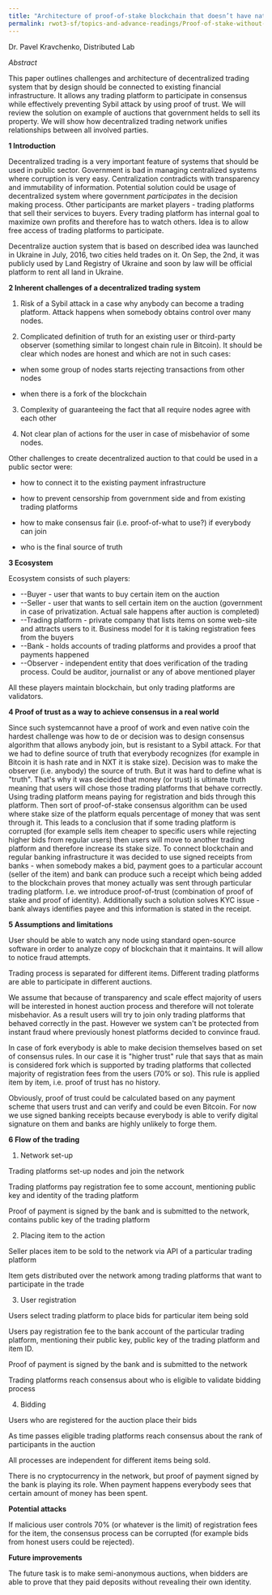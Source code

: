 ```yaml
---
title: "Architecture of proof-of-stake blockchain that doesn’t have native coin and its applicability to decentralized trading"
permalink: rwot3-sf/topics-and-advance-readings/Proof-of-stake-without-native-coin/
---   
```


Dr. Pavel Kravchenko, Distributed Lab

_Abstract_

This paper outlines challenges and architecture of decentralized trading system that by design should be connected to existing financial infrastructure. It allows any trading platform to participate in consensus while effectively preventing Sybil attack by using proof of trust. We will review the solution on example of auctions that government helds to sell its property. We will show how decentralized trading network unifies relationships between all involved parties.

**1 Introduction**

Decentralized trading is a very important feature of systems that should be used in public sector. Government is bad in managing centralized systems where corruption is very easy. Centralization contradicts with transparency and immutability of information. Potential solution could be usage of decentralized system where government _participates_ in the decision making process. Other participants are market players - trading platforms that sell their services to buyers. Every trading platform has internal goal to maximize own profits and therefore has to watch others. Idea is to allow free access of trading platforms to participate.

Decentralize auction system that is based on described idea was launched in Ukraine in July, 2016, two cities held trades on it. On Sep, the 2nd, it was publicly used by Land Registry of Ukraine and soon by law will be official platform to rent all land in Ukraine.

**2 Inherent challenges of a decentralized trading system**

1. Risk of a Sybil attack in a case why anybody can become a trading platform. Attack happens when somebody obtains control over many nodes.

2. Complicated definition of truth for an existing user or third-party observer (something similar to longest chain rule in Bitcoin). It should be clear which nodes are honest and which are not in such cases:

- when some group of nodes starts rejecting transactions from other nodes

- when there is a fork of the blockchain

3. Complexity of guaranteeing the fact that all require nodes agree with each other

4. Not clear plan of actions for the user in case of misbehavior of some nodes.

Other challenges to create decentralized auction to that could be used in a public sector were:

-  how to connect it to the existing payment infrastructure

- how to prevent censorship from government side and from existing trading platforms

-  how to make consensus fair (i.e. proof-of-what to use?) if everybody can join

-  who is the final source of truth

**3 Ecosystem**

Ecosystem consists of such players:

- --Buyer - user that wants to buy certain item on the auction
- --Seller - user that wants to sell certain item on the auction (government in case of privatization. Actual sale happens after auction is completed)
- --Trading platform - private company that lists items on some web-site and attracts users to it. Business model for it is taking registration fees from the buyers
- --Bank - holds accounts of trading platforms and provides a proof that payments happened
- --Observer - independent entity that does verification of the trading process. Could be auditor, journalist or any of above mentioned player

All these players maintain blockchain, but only trading platforms are validators.

**4 Proof of trust as a way to achieve consensus in a real world**

Since such systemcannot have a proof of work and even native coin the hardest challenge was how to de or decision was to design consensus algorithm that allows anybody join, but is resistant to a Sybil attack. For that we had to define source of truth that everybody recognizes (for example in Bitcoin it is hash rate and in NXT it is stake size). Decision was to make the observer (i.e. anybody) the source of truth. But it was hard to define what is &quot;truth&quot;. That&#39;s why it was decided that money (or trust) is ultimate truth meaning that users will chose those trading platforms that behave correctly. Using trading platform means paying for registration and bids through this platform. Then sort of proof-of-stake consensus algorithm can be used where stake size of the platform equals percentage of money that was sent through it. This leads to a conclusion that if some trading platform is corrupted (for example sells item cheaper to specific users while rejecting higher bids from regular users) then users will move to another trading platform and therefore increase its stake size. To connect blockchain and regular banking infrastructure it  was decided to use signed receipts from banks - when somebody makes a bid, payment goes to a particular account (seller of the item) and bank can produce such a receipt which being added to the blockchain proves that money actually was sent through particular trading platform. I.e. we introduce proof-of-trust (combination of proof of stake and proof of identity). Additionally such a solution solves KYC issue - bank always identifies payee and this information is stated in the receipt.

**5 Assumptions and limitations**

User should be able to watch any node using standard open-source software in order to analyze copy of blockchain that it maintains. It will allow to notice fraud attempts.

Trading process is separated for different items. Different trading platforms are able to participate in different auctions.

We assume that because of transparency and scale effect majority of users will be interested in honest auction process and therefore will not tolerate misbehavior. As a result users will try to join only trading platforms that behaved correctly in the past. However we system can&#39;t be protected from instant fraud where previously honest platforms decided to convince fraud.

In case of fork everybody is able to make decision themselves based on set of consensus rules. In our case it is &quot;higher trust&quot; rule that says that as main is considered fork which is supported by trading platforms that collected majority of registration fees from the users (70% or so). This rule is applied item by item, i.e. proof of trust has no history.

Obviously, proof of trust could be calculated based on any payment scheme that users trust and can verify and could be even Bitcoin. For now we use signed banking receipts because everybody is able to verify digital signature on them and banks are highly unlikely to forge them.

**6 Flow of the trading**

1. Network set-up

Trading platforms set-up nodes and join the network

Trading platforms pay registration fee to some account, mentioning public key and identity of the trading platform

Proof of payment is signed by the bank and is submitted to the network, contains public key of the trading platform

2. Placing item to the action

Seller places item to be sold to the network via API of a particular trading platform

Item gets distributed over the network among trading platforms that want to participate in the trade

3. User registration

Users select trading platform to place bids for particular item being sold

Users pay registration fee to the bank account of the particular trading platform, mentioning their public key, public key of the trading platform and item ID.

Proof of payment is signed by the bank and is submitted to the network

Trading platforms reach consensus about who is eligible to validate bidding process

4. Bidding

Users who are registered for the auction place their bids

As time passes eligible trading platforms reach consensus about the rank of participants in the auction

All processes are independent for different items being sold.

There is no cryptocurrency in the network, but proof of payment signed by the bank is playing its role. When payment happens everybody sees that certain amount of money has been spent.

**Potential attacks**

If malicious user controls 70% (or whatever is the limit) of registration fees for the item, the consensus process can be corrupted (for example bids from honest users could be rejected).

**Future improvements**

The future task is to make semi-anonymous auctions, when bidders are able to prove that they paid deposits without revealing their own identity.

